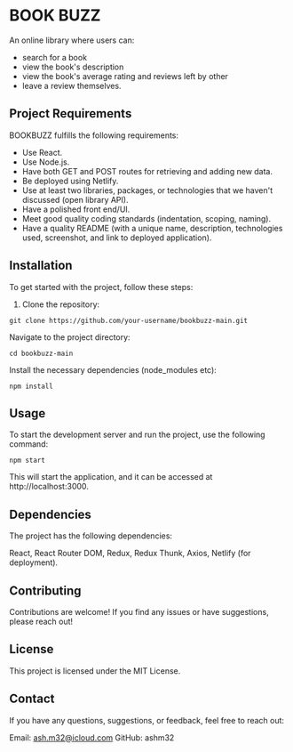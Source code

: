 # BOOK BUZZ

An online library where users can:
- search for a book
- view the book's description
- view the book's average rating and reviews left by other
- leave a review themselves.

## Project Requirements

BOOKBUZZ fulfills the following requirements:

- Use React.
- Use Node.js.
- Have both GET and POST routes for retrieving and adding new data.
- Be deployed using Netlify.
- Use at least two libraries, packages, or technologies that we haven't discussed (open library API).
- Have a polished front end/UI.
- Meet good quality coding standards (indentation, scoping, naming).
- Have a quality README (with a unique name, description, technologies used, screenshot, and link to deployed application).

## Installation

To get started with the project, follow these steps:

1. Clone the repository:
   
```
git clone https://github.com/your-username/bookbuzz-main.git
```

Navigate to the project directory:

```
cd bookbuzz-main
```

Install the necessary dependencies (node_modules etc):

```
npm install
```

## Usage

To start the development server and run the project, use the following command:

```
npm start
```
This will start the application, and it can be accessed at http://localhost:3000.

## Dependencies

The project has the following dependencies:

React,
React Router DOM,
Redux,
Redux Thunk,
Axios,
Netlify (for deployment).


## Contributing

Contributions are welcome! If you find any issues or have suggestions, please reach out!

## License

This project is licensed under the MIT License.

## Contact

If you have any questions, suggestions, or feedback, feel free to reach out:

Email: ash.m32@icloud.com
GitHub: ashm32
